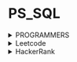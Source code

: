 # PS_SQL
<details>
<summary>PROGRAMMERS</summary>
<div markdown="1">       
<pre>
- <a href="https://school.programmers.co.kr/learn/courses/30/lessons/164673">조건에 부합하는 중고거래 댓글 조회하기</a>
- <a href="https://school.programmers.co.kr/learn/courses/30/lessons/164671">조회수가 가장 많은 중고거래 게시판의 첨부파일 조회하기</a>
- <a href="https://school.programmers.co.kr/learn/courses/30/lessons/151139">대여 횟수가 많은 자동차들의 월별 대여 횟수 구하기</a>
- <a href="https://school.programmers.co.kr/learn/courses/30/lessons/157340">자동차 대여 기록에서 대여중 / 대여 가능 여부 구분하기</a>
- <a href="https://school.programmers.co.kr/learn/courses/30/lessons/151138">자동차 대여 기록에서 장기/단기 대여 구분하기</a>
- <a href="https://school.programmers.co.kr/learn/courses/30/lessons/157342">자동차 평균 대여 기간 구하기</a>
- <a href="https://school.programmers.co.kr/learn/courses/30/lessons/131124">그룹별 조건에 맞는 식당 목록 출력하기</a>
- <a href="https://school.programmers.co.kr/learn/courses/30/lessons/59413">입양 시각 구하기(2)</a>
- <a href="https://school.programmers.co.kr/learn/courses/30/lessons/131537">오프라인/온라인 판매 데이터 통합하기</a>
- <a href="https://school.programmers.co.kr/learn/courses/30/lessons/133027">주문량이 많은 아이스크림들 조회하기</a>
- <a href="https://school.programmers.co.kr/learn/courses/30/lessons/77487">헤비 유저가 소유한 장소</a>
- <a href="https://school.programmers.co.kr/learn/courses/30/lessons/164670">조건에 맞는 사용자 정보 조회하기</a>
- <a href="https://school.programmers.co.kr/learn/courses/30/lessons/157339">특정 기간동안 대여 가능한 자동차들의 대여비용 구하기</a>
- <a href="https://school.programmers.co.kr/learn/courses/30/lessons/131534">상품을 구매한 회원 비율 구하기</a>
- <a href="https://school.programmers.co.kr/learn/courses/30/lessons/151141">자동차 대여 기록 별 대여 금액 구하기</a>
- <a href="https://school.programmers.co.kr/learn/courses/30/lessons/62284">우유와 요거트가 담긴 장바구니</a>
- <a href="https://school.programmers.co.kr/learn/courses/30/lessons/144856">저자 별 카테고리 별 매출액 집계하기</a>
- <a href="https://school.programmers.co.kr/learn/courses/30/lessons/132204">취소되지 않은 진료 예약 조회하기</a>
- <a href="https://school.programmers.co.kr/learn/courses/30/lessons/131532">년, 월, 성별 별 상품 구매 회원 수 구하기</a>
- <a href="https://school.programmers.co.kr/learn/courses/30/lessons/131118">서울에 위치한 식당 목록 출력하기</a>
- <a href="https://school.programmers.co.kr/learn/courses/30/lessons/131117">5월 식품들의 총매출 조회하기</a>
- <a href="https://school.programmers.co.kr/learn/courses/30/lessons/131116">식품분류별 가장 비싼 식품의 정보 조회하기</a>
- <a href="https://school.programmers.co.kr/learn/courses/30/lessons/59045">보호소에서 중성화한 동물</a>
- <a href="https://school.programmers.co.kr/learn/courses/30/lessons/59042">없어진 기록 찾기</a>
- <a href="https://school.programmers.co.kr/learn/courses/30/lessons/164672">조건에 부합하는 중고거래 상태 조회하기</a>
- <a href="https://school.programmers.co.kr/learn/courses/30/lessons/157343">특정 옵션이 포함된 자동차 리스트 구하기</a>
- <a href="https://school.programmers.co.kr/learn/courses/30/lessons/59415">최댓값 구하기</a>
- <a href="https://school.programmers.co.kr/learn/courses/30/lessons/131123">즐겨찾기가 가장 많은 식당 정보 출력하기</a>
- <a href="https://school.programmers.co.kr/learn/courses/30/lessons/157341">대여 기록이 존재하는 자동차 리스트 구하기</a>
- <a href="https://school.programmers.co.kr/learn/courses/30/lessons/164668">조건에 맞는 사용자와 총 거래금액 조회하기</a>
- <a href="https://school.programmers.co.kr/learn/courses/30/lessons/131113">조건별로 분류하여 주문상태 출력하기</a>
- <a href="https://school.programmers.co.kr/learn/courses/30/lessons/144855">카테고리 별 도서 판매량 집계하기</a>
- <a href="https://school.programmers.co.kr/learn/courses/30/lessons/59411">오랜 기간 보호한 동물(2)</a>
- <a href="https://school.programmers.co.kr/learn/courses/30/lessons/59043">있었는데요 없었습니다</a>
- <a href="https://school.programmers.co.kr/learn/courses/30/lessons/59044">오랜 기간 보호한 동물(1)</a>
- <a href="https://school.programmers.co.kr/learn/courses/30/lessons/133025">과일로 만든 아이스크림 고르기</a>
- <a href="https://school.programmers.co.kr/learn/courses/30/lessons/131536">재구매가 일어난 상품과 회원 리스트 구하기</a>
- <a href="https://school.programmers.co.kr/learn/courses/30/lessons/131120">3월에 태어난 여성 회원 목록 출력하기</a>
- <a href="https://school.programmers.co.kr/learn/courses/30/lessons/151136">평균 일일 대여 요금 구하기</a>
- <a href="https://school.programmers.co.kr/learn/courses/30/lessons/59034">모든 레코드 조회하기</a>
- <a href="https://school.programmers.co.kr/learn/courses/30/lessons/131530">가격대 별 상품 개수 구하기</a>
- <a href="https://school.programmers.co.kr/learn/courses/30/lessons/144853">조건에 맞는 도서 리스트 출력하기</a>
- <a href="https://school.programmers.co.kr/learn/courses/30/lessons/133026">성분으로 구분한 아이스크림 총 주문량</a>
- <a href="https://school.programmers.co.kr/learn/courses/30/lessons/59046">루시와 엘라 찾기</a>
- <a href="https://school.programmers.co.kr/learn/courses/30/lessons/144854">조건에 맞는 도서와 저자 리스트 출력하기</a>
- <a href="https://school.programmers.co.kr/learn/courses/30/lessons/151137">자동차 종류 별 특정 옵션이 포함된 자동차 수 구하기</a>
- <a href="https://school.programmers.co.kr/learn/courses/30/lessons/131533">상품 별 오프라인 매출 구하기</a>
- <a href="https://school.programmers.co.kr/learn/courses/30/lessons/132202">진료과별 총 예약 횟수 출력하기</a>
- <a href="https://school.programmers.co.kr/learn/courses/30/lessons/133024">인기있는 아이스크림</a>
- <a href="https://school.programmers.co.kr/learn/courses/30/lessons/59412">입양 시각 구하기(1)</a>
- <a href="https://school.programmers.co.kr/learn/courses/30/lessons/131529">카테고리 별 상품 개수 구하기</a>
- <a href="https://school.programmers.co.kr/learn/courses/30/lessons/132201">12세 이하인 여자 환자 목록 출력하기</a>
- <a href="https://school.programmers.co.kr/learn/courses/30/lessons/132203">흉부외과 또는 일반외과 의사 목록 출력하기</a>
- <a href="https://school.programmers.co.kr/learn/courses/30/lessons/59040">고양이와 개는 몇 마리 있을까</a>
- <a href="https://school.programmers.co.kr/learn/courses/30/lessons/59409">중성화 여부 파악하기</a>
- <a href="https://school.programmers.co.kr/learn/courses/30/lessons/131535">조건에 맞는 회원수 구하기</a>
- <a href="https://school.programmers.co.kr/learn/courses/30/lessons/59414">DATETIME에서 DATE로 형 변환</a>
- <a href="https://school.programmers.co.kr/learn/courses/30/lessons/293261">물고기 종류 별 대어 찾기</a>
- <a href="https://school.programmers.co.kr/learn/courses/30/lessons/284529">부서별 평균 연봉 조회하기</a>
- <a href="https://school.programmers.co.kr/learn/courses/30/lessons/273712">업그레이드 할 수 없는 아이템 구하기</a>
- <a href="https://school.programmers.co.kr/learn/courses/30/lessons/276036">언어 별 개발자 분류하기</a>
- <a href="https://school.programmers.co.kr/learn/courses/30/lessons/276035">FrontEnd 개발자 찾기</a>
- <a href="https://school.programmers.co.kr/learn/courses/30/lessons/298519">특정 조건을 만족하는 물고기별 수와 최대 길이 구하기</a>
- <a href="https://school.programmers.co.kr/learn/courses/30/lessons/284528">연간 평가점수에 해당하는 평가 등급 및 성과금 조회하기</a>
- <a href="https://school.programmers.co.kr/learn/courses/30/lessons/276034">조건에 맞는 개발자 찾기</a>
- <a href="https://school.programmers.co.kr/learn/courses/30/lessons/284531">노선별 평균 역 사이 거리 조회하기</a>
- <a href="https://school.programmers.co.kr/learn/courses/30/lessons/298517">가장 큰 물고기 10마리 구하기</a>
- <a href="https://school.programmers.co.kr/learn/courses/30/lessons/299310">연도별 대장균 크기의 편차 구하기</a>
- <a href="https://school.programmers.co.kr/learn/courses/30/lessons/273711">업그레이드 된 아이템 구하기</a>
- <a href="https://school.programmers.co.kr/learn/courses/30/lessons/293259">잡은 물고기의 평균 길이 구하기</a>
- <a href="https://school.programmers.co.kr/learn/courses/30/lessons/298518">특정 물고기를 잡은 총 수 구하기</a>
- <a href="https://school.programmers.co.kr/learn/courses/30/lessons/299305">대장균들의 자식의 수 구하기</a>
- <a href="https://school.programmers.co.kr/learn/courses/30/lessons/299308">분기별 분화된 대장균의 개체 수 구하기</a>
- <a href="https://school.programmers.co.kr/learn/courses/30/lessons/293260">월별 잡은 물고기 수 구하기</a>
- <a href="https://school.programmers.co.kr/learn/courses/30/lessons/301651">멸종위기의 대장균 찾기</a>
- <a href="https://school.programmers.co.kr/learn/courses/30/lessons/301650">특정 세대의 대장균 찾기</a>
- <a href="https://school.programmers.co.kr/learn/courses/30/lessons/299307">대장균의 크기에 따라 분류하기 1</a>
- <a href="https://school.programmers.co.kr/learn/courses/30/lessons/301649">대장균의 크기에 따라 분류하기 2</a>
- <a href="https://school.programmers.co.kr/learn/courses/30/lessons/301646">특정 형질을 가지는 대장균 찾기</a>
</pre>
</div>
</details>


<details>
<summary>Leetcode</summary>
<div markdown="1">       
<pre>
- <a href="https://leetcode.com/problems/department-top-three-salaries/">185. Department Top Three Salaries</a>
- <a href="https://leetcode.com/problems/trips-and-users/">262. Trip And Users</a>
- <a href="https://leetcode.com/problems/human-traffic-of-stadium/">601. Human Traffic of Stadium</a>
- <a href="https://leetcode.com/problems/game-play-analysis-ivn/">550. Game Play Analysis IV</a>
- <a href="https://leetcode.com/problems/second-highest-salary/">176. Second Highest Salary</a>
- <a href="https://leetcode.com/problems/nth-highest-salary/">177. Nth Highest Salary</a>
- <a href="https://leetcode.com/problems/product-sales-analysis-iii/">1070. Product Sales Analysis III</a>
- <a href="https://leetcode.com/problems/patients-with-a-condition/">1527. Patients With a Condition</a>
- <a href="https://leetcode.com/problems/movie-rating/">1341. Movie Rating</a>
- <a href="https://leetcode.com/problems/consecutive-numbers/">180. Consecutive Numbers</a>
- <a href="https://leetcode.com/problems/rank-scores/">178. Rank Scores</a>
- <a href="https://leetcode.com/problems/investments-in-2016/">585. Investments in 2016</a>
- <a href="https://leetcode.com/problems/friend-requests-ii-who-has-the-most-friends/">602. Friend Requests Il: Who Has the Most Friends</a>
- <a href="https://leetcode.com/problems/department-highest-salary/">184. Department Highest Salary</a>
- <a href="https://leetcode.com/problems/count-salary-categories/">1907. Count Salary Categories</a>
- <a href="https://leetcode.com/problems/confirmation-rate/">1934. Confirmation Rate</a>
- <a href="https://leetcode.com/problems/managers-with-at-least-5-direct-reports/">570. Managers with a Least 5 Direct Reports</a>
- <a href="https://leetcode.com/problems/immediate-food-delivery-ii/">1174. Immediate Food Delivery Il</a>
- <a href="https://leetcode.com/problems/market-analysis-i/">1158. Market Analysis I</a>
- <a href="https://leetcode.com/problems/product-price-at-a-given-date/">1164. Product Price at a Given Date</a>
- <a href="https://leetcode.com/problems/monthly-transactions-i/">1193. Monthly Transactions I</a>
- <a href="https://leetcode.com/problems/restaurant-growth/">1321. Restaurant Growth</a>
- <a href="https://leetcode.com/problems/tree-node/">608. Tree Node</a>
- <a href="https://leetcode.com/problems/customers-who-bought-all-products/">1045. Customers Who Bought All Products</a>
- <a href="https://leetcode.com/problems/exchange-seats/">626. Exchange Seats</a>
- <a href="https://leetcode.com/problems/last-person-to-fit-in-the-bus/">1204. Last Person to Fit in the Bus</a>
- <a href="https://leetcode.com/problems/capital-gainloss/">1393. Capital Gain/Loss</a>
- <a href="https://leetcode.com/problems/the-number-of-employees-which-report-to-each-employee/">1731. The Number of Employees Which Report to Each Employee</a>
- <a href="https://leetcode.com/problems/rising-temperature/">197. Rising Temperature</a>
- <a href="https://leetcode.com/problems/sales-analysis-iii/">1084. Sales Analysis III</a>
- <a href="https://leetcode.com/problems/find-users-with-valid-e-mails/">1517. Find Users With Valid E-Mails</a>
- <a href="https://leetcode.com/problems/employees-whose-manager-left-the-company/">1978. Employees Whose Manager Left the Company</a>
- <a href="https://leetcode.com/problems/average-selling-price/">1251. Average Selling Price</a>
- <a href="https://leetcode.com/problems/user-activity-for-the-past-30-days-i/">1141. User Activity for the Past 30 Days I</a>
- <a href="https://leetcode.com/problems/classes-more-than-5-students/">596. Classes More Than 5 Students</a>
- <a href="https://leetcode.com/problems/percentage-of-users-attended-a-contest/">1633. Percentage of Users Attended a Contest</a>
- <a href="https://leetcode.com/problems/students-and-examinations/">1280. Students and Examinations</a>
- <a href="https://leetcode.com/problems/queries-quality-and-percentage/">1211. Queries Quality and Percentage</a>
- <a href="https://leetcode.com/problems/calculate-special-bonus/">1873. Calculate Special Bonus</a>
- <a href="https://leetcode.com/problems/top-travellers/">1407. Top Travellers</a>
- <a href="https://leetcode.com/problems/biggest-single-number/">619. Biggest Single Number</a>
- <a href="https://leetcode.com/problems/delete-duplicate-emails/">196. Delete Duplicate Emails</a>
- <a href="https://leetcode.com/problems/fix-names-in-a-table/">1667. Fix Names in a Table</a>
- <a href="https://leetcode.com/problems/project-employees-i/">1075. Project Employees I</a>
- <a href="https://leetcode.com/problems/primary-department-for-each-employee/">1789. Primary Department for Each Employee</a>
- <a href="https://leetcode.com/problems/customer-placing-the-largest-number-of-orders/">586. Customer Placing the Largest Number of Orders</a>
- <a href="https://leetcode.com/problems/combine-two-tables/">175. Combine Two Tables</a>
</pre>
</div>
</details>

<details>
<summary>HackerRank</summary>
<div markdown="1">       
<pre>
- <a href="https://www.hackerrank.com/challenges/interviews/problem?isFullScreen=true">Interviews</a>
- <a href="https://www.hackerrank.com/challenges/binary-search-tree-1/problem?isFullScreen=true">Binary Tree Nodes</a>
- <a href="https://www.hackerrank.com/challenges/weather-observation-station-20/problem?isFullScreen=true">Weather Observation Station 20</a>
- <a href="https://www.hackerrank.com/challenges/occupations/problem?isFullScreen=true">Occupations</a>
- <a href="https://www.hackerrank.com/challenges/the-company/problem?isFullScreen=true">New Companies</a>
- <a href="https://www.hackerrank.com/challenges/weather-observation-station-18/problem?isFullScreen=true">Weather Observation Station 18</a>
- <a href="https://www.hackerrank.com/challenges/the-report/problem?isFullScreen=true">The Report</a>
- <a href="https://www.hackerrank.com/challenges/full-score/problem?isFullScreen=true">Top Competitors</a>
- <a href="https://www.hackerrank.com/challenges/harry-potter-and-wands/problem?isFullScreen=true">Ollivander's Inventory</a>
- <a href="https://www.hackerrank.com/challenges/challenges/problem?isFullScreen=true">Challenges</a>
- <a href="https://www.hackerrank.com/challenges/contest-leaderboard/problem?isFullScreen=true">Contest Leaderboard</a>
- <a href="https://www.hackerrank.com/challenges/sql-projects/problem?isFullScreen=true">SQL Project Planning</a>
- <a href="https://www.hackerrank.com/challenges/placements/problem?isFullScreen=true">Placements</a>
- <a href="https://www.hackerrank.com/challenges/symmetric-pairs/problem?isFullScreen=true">Symmetric Pairs</a>
- <a href="https://www.hackerrank.com/challenges/weather-observation-station-19/problem?isFullScreen=true">Weather Observation Station 19</a>
- <a href="https://www.hackerrank.com/challenges/the-pads/problem?isFullScreen=true">The PADS</a>
- <a href="https://www.hackerrank.com/challenges/15-days-of-learning-sql/problem?isFullScreen=true">15 Days of Learning SQL</a>
- <a href="https://www.hackerrank.com/challenges/print-prime-numbers/problem?isFullScreen=true">Print Prime Numbers</a>
- <a href="https://www.hackerrank.com/challenges/draw-the-triangle-1/problem?isFullScreen=true">Draw The Triangle 1</a>
- <a href="https://www.hackerrank.com/challenges/draw-the-triangle-2/problem?isFullScreen=true">Draw The Triangle 2</a>
- <a href="https://www.hackerrank.com/challenges/the-blunder/problem?isFullScreen=true">The Blunder</a>
</pre>
</div>
</details>
